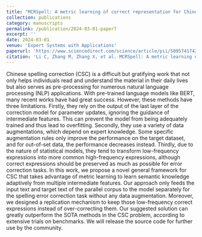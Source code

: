 ```yaml
---
title: "MCRSpell: A metric learning of correct representation for Chinese spelling correction"
collection: publications
category: manuscripts
permalink: /publication/2024-03-01-paper7
excerpt: ''
date: 2024-03-01
venue: 'Expert Systems with Applications'
paperurl: 'https://www.sciencedirect.com/science/article/pii/S0957417423020158'
citation: 'Li C, Zhang M, Zhang X, et al. MCRSpell: A metric learning of correct representation for Chinese spelling correction[J]. Expert Systems with Applications, 2024, 237: 121513.'
---
```


Chinese spelling correction (CSC) is a difficult but gratifying work that not only helps individuals read and understand the material in their daily lives but also serves as pre-processing for numerous natural language processing (NLP) applications. With pre-trained language models like BERT, many recent works have had great success. However, these methods have three limitations. Firstly, they rely on the output of the last layer of the correction model for parameter updates, ignoring the guidance of intermediate features. This can prevent the model from being adequately trained and thus lead to overfitting. Secondly, they use a variety of data augmentations, which depend on expert knowledge. Some specific augmentation rules only improve the performance on the target dataset, and for out-of-set data, the performance decreases instead. Thirdly, due to the nature of statistical models, they tend to transform low-frequency expressions into more common high-frequency expressions, although correct expressions should be preserved as much as possible for error correction tasks. In this work, we propose a novel general framework for CSC that takes advantage of metric learning to learn semantic knowledge adaptively from multiple intermediate features. Our approach only feeds the input text and target text of the parallel corpus to the model separately for the spelling error correction task without any data augmentation. Moreover, we designed a replication mechanism to keep those low-frequency correct expressions instead of over-correcting them. Our suggested solution can greatly outperform the SOTA methods in the CSC problem, according to extensive trials on benchmarks. We will release the source code for further use by the community.